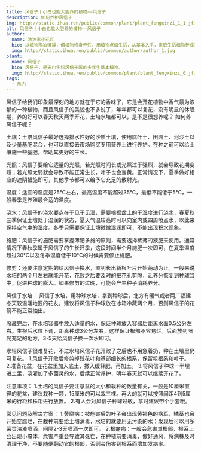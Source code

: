 ```yaml
---
title: 风信子丨小白也能大胆养的植物——风信子
description: 如何养护风信子
img: http://static.ihua.ren/public/common/plant/plant_fengxinzi_1_1.jfif
alt: 风信子丨小白也能大胆养的植物——风信子
author: 
  name: 沐沐家小花匠
  bio: 以植物陶冶情操，借植物修身养性，用植物点缀生活，从基本入手，家庭生活植物养成攻略。
  img: http://static.ihua.ren/public/common/author/author_1.jpg
plant: 
  name: 风信子
  bio: 风信子，是天门冬科风信子属的多年生草本植物。
  img: http://static.ihua.ren/public/common/plant/plant_fengxinzi_0.jfif
tags: 
  - 热门
---
```

<!-- ## 风信子丨小白也能大胆养的植物——风信子 -->

风信子给我们印象最深刻的地方就在于它的香味了，它是会开花植物中香气最为浓郁的一种植物，而且风信子的美貌也不多说了，年年都可以复花，没有明显的休眠期，养的好可以春天秋天两季开花，土培水培都可以，是不是很想养呢？ 如何养风信子呢？

土壤：土培风信子最好选择排水性好的沙质土壤，使用腐叶土、田园土、河沙土以及少量基肥混合，也可以直接去市场购买专用营养土进行养护。在种之前可以给土壤施一些基肥，帮助其更好的生长。

光照：风信子要给它适量的光照，若光照时间长或光照过于强烈，就会导致花期变短；若光照太弱就会导致不能正常生长，叶子也会变黄。正常情况下，夏季做好相应的遮阴措施即可，其他季节都可以给予它充足的散射光。

温度：适宜的温度是25℃左右，最高温度不能超过35℃，最低不能低于5℃，一般春季是养殖最合适的温度。

浇水：风信子的浇水要点在于见干见湿，需要根据盆土的干湿度进行浇水，春夏秋三季保证土壤处于湿润的状态，夏天气温较高时可以向室内或四周喷点水，以此来保持空气中的湿度。冬季只需要保证土壤微微湿润即可，不能出现积水现象。

施肥：风信子的施肥需要掌握薄肥多施的原则，需要选择稀薄的液肥来使用。通常情况下春秋季属于风信子的生长旺季，这段时间半个月施肥一次即可，在夏季温度超过30℃以及冬季温度低于10℃的时候需要停止施肥。

修剪：还要注意定期的给风信子换水，直到长出新根叶片开始萌动为止。一般来说水培的两个月左右就能开花，花败之后要及时的把花孔剪除，让养分恢复到种球当中，促进种球的膨大。如果修剪的过晚，可能会产生种子消耗养分。

风信子水培：
风信子水培，用种球水培，拿到种球后，北方有暖气或者两广福建冬天较温暖地区的花友，建议将风信子种球放在冰箱冷藏两个月，否则风信子的花箭不能正常抽出。

冷藏完后，在水培容器中放入适量的水，保证种球放入容器后距离水面0.5公分左右。生根后水位下调，距离种球3公分左右，这样保证根部不容易烂。后面放到阳光充足的地方，3-5天给风信子换一次水即可。

水培风信子很难复花，不过水培风信子花开败了之后也不用急着扔，种在土壤里仍可复花。
1.风信子开败后修剪掉残花叶和基部细长的根系，保留粗根系和叶子。
2.准备花盆，在花盆里加入底土，撒入缓释肥，再加土。
3.将风信子种球一半埋进土里，浇灌加了多菌灵的水，后续正常养护，明年春天就可以继续开花了。

注意事项：
1.土培的风信子要注意盆的大小和栽种的数量有关，一般是10厘米直径的花盆，建议栽种一颗，15厘米的可以栽三棵。再大的就可以按照间距4到5厘米的行距和株距进行放置。
2.有人会对风信子种球过敏，拿时建议带个手套哦。

常见问题及解决方案：
1.黄腐病：被危害后的叶子会出现黄褐色的病斑，鳞茎也会开始变腐烂，在栽种前要给土壤消毒，水培的就要用无污染的水；发现后可以用多菌灵溶液喷洒，间隔2-3天喷洒一次即可。
2.根瘤病：一般会危害其根部，根系上会出现小瘤体，危害严重会导致其死亡，在种植前要消毒，做好通风，将病株及时清理干净，不要随便翻动它的根部，否则会伤害到根系而增加发病率。
